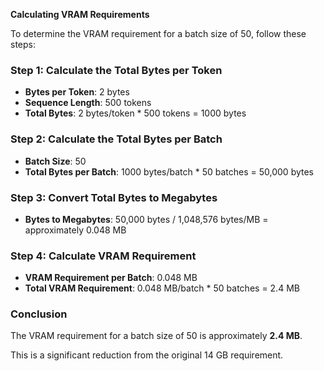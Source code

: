 **Calculating VRAM Requirements**

To determine the VRAM requirement for a batch size of 50, follow these steps:

### Step 1: Calculate the Total Bytes per Token

- **Bytes per Token**: 2 bytes
- **Sequence Length**: 500 tokens
- **Total Bytes**: 2 bytes/token \* 500 tokens = 1000 bytes

### Step 2: Calculate the Total Bytes per Batch

- **Batch Size**: 50
- **Total Bytes per Batch**: 1000 bytes/batch \* 50 batches = 50,000 bytes

### Step 3: Convert Total Bytes to Megabytes

- **Bytes to Megabytes**: 50,000 bytes / 1,048,576 bytes/MB = approximately 0.048 MB

### Step 4: Calculate VRAM Requirement

- **VRAM Requirement per Batch**: 0.048 MB
- **Total VRAM Requirement**: 0.048 MB/batch \* 50 batches = 2.4 MB

### Conclusion

The VRAM requirement for a batch size of 50 is approximately **2.4 MB**. 

This is a significant reduction from the original 14 GB requirement.